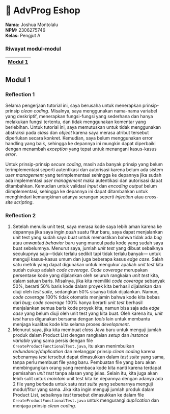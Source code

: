 # 🛒 AdvProg Eshop
**Nama:**   Joshua Montolalu<br>
**NPM:**    2306275746<br>
**Kelas:**  Pengjut A<br>

### Riwayat modul-modul
| [Modul 1](#modul-1) |
|---------------|

## Modul 1
### Reflection 1
Selama pengerjaan tutorial ini, saya berusaha untuk menerapkan prinsip-prinsip _clean coding_. Misalnya, saya menggunakan nama-nama variabel yang deskriptif, menerapkan fungsi-fungsi yang sederhana dan hanya melakukan fungsi tertentu, dan tidak menggunakan komentar yang berlebihan. Untuk tutorial ini, saya memutuskan untuk tidak menggunakan abstraksi pada _class_ dan _object_ karena saya merasa atribut tersebut diperlukan secara konkret. Kemudian, saya belum menggunakan error handling yang baik, sehingga ke depannya ini mungkin dapat diperbaiki dengan menambah _exception_ yang tepat untuk menangani kasus-kasus _error_.

Untuk prinsip-prinsip _secure coding_, masih ada banyak prinsip yang belum terimplementasi seperti autentikasi dan autorisasi karena belum ada sistem _user management_ yang terimplementasi sehingga ke depannya jika sudah ada implementasi _user management_ maka autentikasi dan autorisasi dapat ditambahkan. Kemudian untuk validasi _input_ dan _encoding output_ belum diimplementasi, sehingga ke depannya ini dapat ditambahkan untuk menghindari kemungkinan adanya serangan seperti _injection_ atau _cross-site scripting_.

### Reflection 2
1. Setelah menulis unit test, saya merasa kode saya lebih aman karena ke depannya jika saya ingin _push_ suatu fitur baru, saya dapat menjalankan unit test yang sudah saya buat untuk memastikan bahwa tidak ada _bug_ atau _unwanted behavior_ baru yang muncul pada kode yang sudah saya buat sebelumnya. Menurut saya, jumlah _unit test_ yang dibuat sebaiknya secukupnya saja—tidak terlalu sedikit tapi tidak terlalu banyak— untuk menguji kasus-kasus umum dan juga beberapa kasus _edge case_. Salah satu metrik yang dapat digunakan untuk mengukur apakah _unit test_ kita sudah cukup adalah _code coverage_. _Code coverage_ merupakan persentase kode yang dijalankan oleh seluruh rangkaian _unit test_ kita, dalam satuan baris. Misalnya, jika kita memiliki _code coverage_ sebanyak 50%, berarti 50% baris kode dalam proyek kita berhasil dijalankan dan diuji oleh _test suite_, sedangkan 50% sisanya tidak dijalankan. Namun, _code coverage_ 100% tidak otomatis menjamin bahwa kode kita bebas dari _bug_; _code coverage_ 100% hanya berarti _unit test_ berhasil menjalankan semua baris kode proyek kita, namun bisa saja ada _edge case_ yang belum diuji oleh unit test yang kita buat. Oleh karena itu, _unit test_ harus digunakan bersama dengan _tools_ lain untuk membantu menjaga kualitas kode kita selama proses _development_.
2. Menurut saya, jika kita membuat _class_ Java baru untuk menguji jumlah produk dalam Product List dengan rangkaian _setup_ dan _instance variable_ yang sama persis dengan file `CreateProductFunctionalTest.java`, itu akan menimbulkan _redundancy_/_duplication_ dan melanggar prinsip _clean coding_ karena sebenarnya _test_ tersebut dapat dimasukkan dalam _test suite_ yang sama, tanpa perlu membuat file yang baru. Pembuatan file yang baru akan membingungkan orang yang membaca kode kita nanti karena terdapat pemisahan _unit test_ tanpa alasan yang jelas. Selain itu, kita juga akan lebih sulit untuk _maintain_ unit test kita ke depannya dengan adanya ada 2 file yang berbeda untuk satu _test suite_ yang sebenarnya menguji modul/fitur yang sama. Jika kita ingin menguji jumlah produk dalam Product List, sebaiknya _test_ tersebut dimasukkan ke dalam file `CreateProductFunctionalTest.java` untuk mengurangi _duplication_ dan menjaga prinsip _clean coding_.